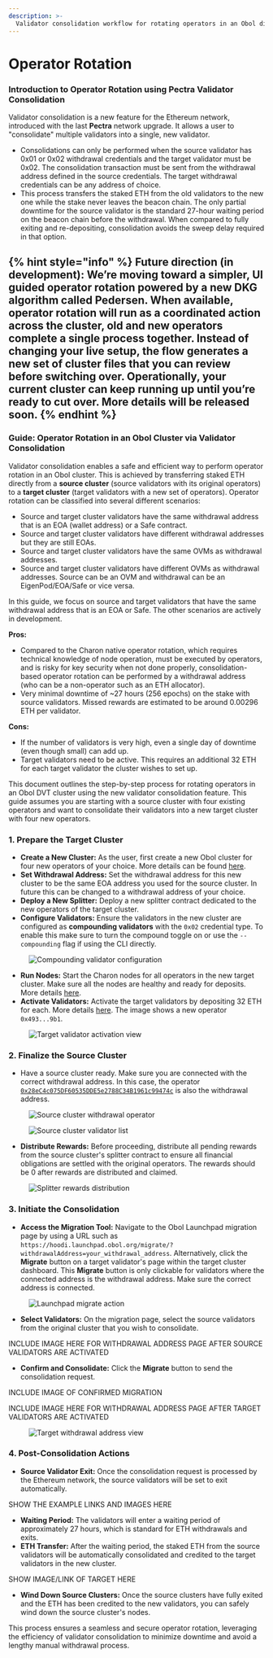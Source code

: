 ```yaml
---
description: >-
  Validator consolidation workflow for rotating operators in an Obol distributed validator cluster.
---
```


# Operator Rotation

### Introduction to Operator Rotation using Pectra Validator Consolidation

Validator consolidation is a new feature for the Ethereum network, introduced with the last **Pectra** network upgrade. It allows a user to "consolidate" multiple validators into a single, new validator.

- Consolidations can only be performed when the source validator has 0x01 or 0x02 withdrawal credentials and the target validator must be 0x02. The consolidation transaction must be sent from the withdrawal address defined in the source credentials. The target withdrawal credentials can be any address of choice.
- This process transfers the staked ETH from the old validators to the new one while the stake never leaves the beacon chain. The only partial downtime for the source validator is the standard 27-hour waiting period on the beacon chain before the withdrawal. When compared to fully exiting and re-depositing, consolidation avoids the sweep delay required in that option.

{% hint style="info" %} **Future direction (in development):** We’re moving toward a simpler, UI guided operator rotation powered by a new DKG algorithm called Pedersen. When available, operator rotation will run as a coordinated action across the cluster, old and new operators complete a single process together. Instead of changing your live setup, the flow generates a new set of cluster files that you can review before switching over. Operationally, your current cluster can keep running up until you’re ready to cut over. More details will be released soon. {% endhint %}
---

### Guide: Operator Rotation in an Obol Cluster via Validator Consolidation

Validator consolidation enables a safe and efficient way to perform operator rotation in an Obol cluster. This is achieved by transferring staked ETH directly from a **source cluster** (source validators with its original operators) to a **target cluster** (target validators with a new set of operators). Operator rotation can be classified into several different scenarios:

- Source and target cluster validators have the same withdrawal address that is an EOA (wallet address) or a Safe contract.
- Source and target cluster validators have different withdrawal addresses but they are still EOAs.
- Source and target cluster validators have the same OVMs as withdrawal addresses.
- Source and target cluster validators have different OVMs as withdrawal addresses. Source can be an OVM and withdrawal can be an EigenPod/EOA/Safe or vice versa.

In this guide, we focus on source and target validators that have the same withdrawal address that is an EOA or Safe. The other scenarios are actively in development.

**Pros:**

- Compared to the Charon native operator rotation, which requires technical knowledge of node operation, must be executed by operators, and is risky for key security when not done properly, consolidation-based operator rotation can be performed by a withdrawal address (who can be a non-operator such as an ETH allocator).
- Very minimal downtime of ~27 hours (256 epochs) on the stake with source validators. Missed rewards are estimated to be around 0.00296 ETH per validator.

**Cons:**

- If the number of validators is very high, even a single day of downtime (even though small) can add up.
- Target validators need to be active. This requires an additional 32 ETH for each target validator the cluster wishes to set up.

This document outlines the step-by-step process for rotating operators in an Obol DVT cluster using the new validator consolidation feature. This guide assumes you are starting with a source cluster with four existing operators and want to consolidate their validators into a new target cluster with four new operators.

### 1. Prepare the Target Cluster

- **Create a New Cluster:** As the user, first create a new Obol cluster for four new operators of your choice. More details can be found [here](https://docs.obol.org/run-a-dv/start/create-a-dv-with-a-group).
- **Set Withdrawal Address:** Set the withdrawal address for this new cluster to be the same EOA address you used for the source cluster. In future this can be changed to a withdrawal address of your choice.
- **Deploy a New Splitter:** Deploy a new splitter contract dedicated to the new operators of the target cluster.
- **Configure Validators:** Ensure the validators in the new cluster are configured as **compounding validators** with the `0x02` credential type. To enable this make sure to turn the compound toggle on or use the `--compounding` flag if using the CLI directly.

<figure><img src="../../.gitbook/assets/operator-rotation-compounding.png" alt="Compounding validator configuration"><figcaption></figcaption></figure>

- **Run Nodes:** Start the Charon nodes for all operators in the new target cluster. Make sure all the nodes are healthy and ready for deposits. More details [here](https://docs.obol.org/run-a-dv/running/monitoring).
- **Activate Validators:** Activate the target validators by depositing 32 ETH for each. More details [here](https://docs.obol.org/run-a-dv/running/activate-a-dv). The image shows a new operator `0x493...9b1`.

<figure><img src="../../.gitbook/assets/operator-rotation-activate.png" alt="Target validator activation view"><figcaption></figcaption></figure>

### 2. Finalize the Source Cluster

- Have a source cluster ready. Make sure you are connected with the correct withdrawal address. In this case, the operator [`0x28eC4c075DF60535DDE5e2788C34B1961c99474c`](https://hoodi.launchpad.obol.org/operator/0x28eC4c075DF60535DDE5e2788C34B1961c99474c/) is also the withdrawal address.

<figure><img src="../../.gitbook/assets/operator-rotation-source-withdrawal.png" alt="Source cluster withdrawal operator"><figcaption></figcaption></figure>

<figure><img src="../../.gitbook/assets/operator-rotation-source-dashboard.png" alt="Source cluster validator list"><figcaption></figcaption></figure>

- **Distribute Rewards:** Before proceeding, distribute all pending rewards from the source cluster's splitter contract to ensure all financial obligations are settled with the original operators. The rewards should be 0 after rewards are distributed and claimed.

<figure><img src="../../.gitbook/assets/operator-rotation-rewards.png" alt="Splitter rewards distribution"><figcaption></figcaption></figure>

### 3. Initiate the Consolidation

- **Access the Migration Tool:** Navigate to the Obol Launchpad migration page by using a URL such as `https://hoodi.launchpad.obol.org/migrate/?withdrawalAddress=your_withdrawal_address`. Alternatively, click the **Migrate** button on a target validator's page within the target cluster dashboard. This **Migrate** button is only clickable for validators where the connected address is the withdrawal address. Make sure the correct address is connected.

<figure><img src="../../.gitbook/assets/operator-rotation-migrate.png" alt="Launchpad migrate action"><figcaption></figcaption></figure>

- **Select Validators:** On the migration page, select the source validators from the original cluster that you wish to consolidate.

INCLUDE IMAGE HERE FOR WITHDRAWAL ADDRESS PAGE AFTER SOURCE VALIDATORS ARE ACTIVATED

- **Confirm and Consolidate:** Click the **Migrate** button to send the consolidation request.

INCLUDE IMAGE OF CONFIRMED MIGRATION

INCLUDE IMAGE HERE FOR WITHDRAWAL ADDRESS PAGE AFTER TARGET VALIDATORS ARE ACTIVATED

<figure><img src="../../.gitbook/assets/operator-rotation-target-withdrawal.png" alt="Target withdrawal address view"><figcaption></figcaption></figure>

### 4. Post-Consolidation Actions

- **Source Validator Exit:** Once the consolidation request is processed by the Ethereum network, the source validators will be set to exit automatically.

SHOW THE EXAMPLE LINKS AND IMAGES HERE

- **Waiting Period:** The validators will enter a waiting period of approximately 27 hours, which is standard for ETH withdrawals and exits.
- **ETH Transfer:** After the waiting period, the staked ETH from the source validators will be automatically consolidated and credited to the target validators in the new cluster.

SHOW IMAGE/LINK OF TARGET HERE

- **Wind Down Source Clusters:** Once the source clusters have fully exited and the ETH has been credited to the new validators, you can safely wind down the source cluster's nodes.

This process ensures a seamless and secure operator rotation, leveraging the efficiency of validator consolidation to minimize downtime and avoid a lengthy manual withdrawal process.
